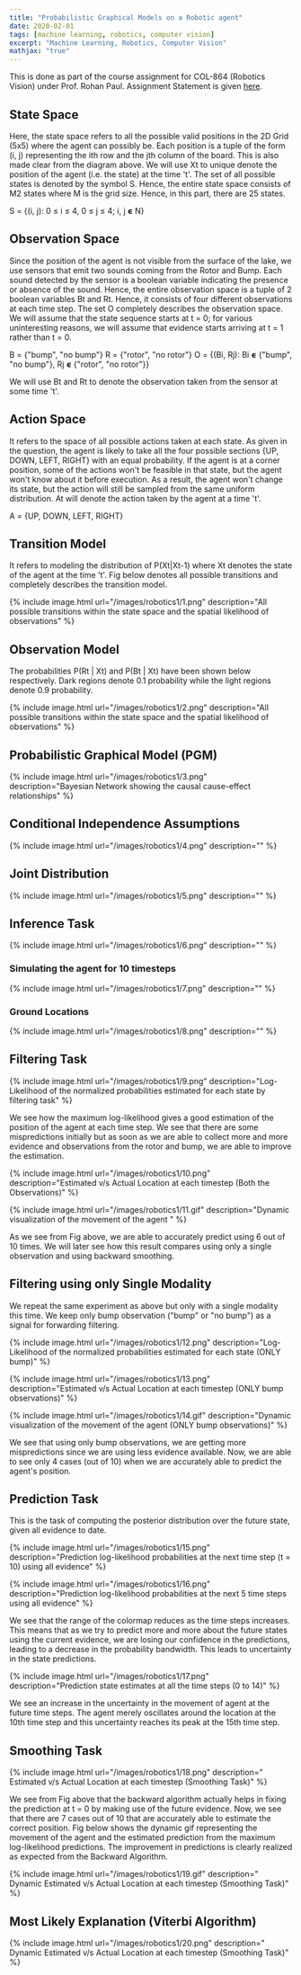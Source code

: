 ```yaml
---
title: "Probabilistic Graphical Models on a Robotic agent"
date: 2020-02-01
tags: [machine learning, robotics, computer vision]
excerpt: "Machine Learning, Robotics, Computer Vision"
mathjax: "true"
---
```


This is done as part of the course assignment for COL-864 (Robotics Vision) under Prof. Rohan Paul. Assignment Statement is given [here](https://www.dropbox.com/s/ra497raqmd7ed8d/Homework-I.pdf?dl=0).

## State Space
Here, the state space refers to all the possible valid positions in the 2D Grid (5x5) where the agent can possibly be. Each position is a tuple of the form (i, j) representing the ith row and the jth column of the board. This is also made clear from the diagram above. We will use Xt to unique denote the position of the agent (i.e. the state) at the time 't'. The set of all possible states is denoted by the symbol S. Hence, the entire state space consists of M2 states where M is the grid size. Hence, in this part, there are 25 states.

S = {(i, j): 0 ≤ i ≤ 4, 0 ≤ j ≤ 4; i, j 𝞊 N}

## Observation Space
Since the position of the agent is not visible from the surface of the lake, we use sensors that emit two sounds coming from the Rotor and Bump. Each sound detected by the sensor is a boolean variable indicating the presence or absence of the sound. Hence, the entire observation space is a tuple of 2 boolean variables Bt and Rt. Hence, it consists of four different observations at each time step. The set O completely describes the observation space. We will assume that the state sequence starts at t = 0; for various uninteresting reasons, we will assume that evidence starts arriving at t = 1 rather than t = 0. 

B = {"bump", "no bump"}
R = {"rotor", "no rotor"}
O = {(Bi, Rj): Bi 𝞊 {"bump", "no bump"},  Rj 𝞊 {"rotor", "no rotor"}}

We will use Bt and Rt to denote the observation taken from the sensor at some time 't'.

## Action Space
It refers to the space of all possible actions taken at each state. As given in the question, the agent is likely to take all the four possible sections {UP, DOWN, LEFT, RIGHT} with an equal probability. If the agent is at a corner position, some of the actions won't be feasible in that state, but the agent won't know about it before execution. As a result, the agent won't change its state, but the action will still be sampled from the same uniform distribution. At will denote the action taken by the agent at a time 't'.

A = {UP, DOWN, LEFT, RIGHT} 

## Transition Model
It refers to modeling the distribution of P(Xt|Xt-1) where Xt denotes the state of the agent at the time 't'. Fig below denotes all possible transitions and completely describes the transition model.

{% include image.html url="/images/robotics1/1.png" description="All possible transitions within the state space and the spatial likelihood of observations" %}

## Observation Model
The probabilities P(Rt | Xt) and P(Bt | Xt) have been shown below respectively. Dark regions denote 0.1 probability while the light regions denote 0.9 probability.

{% include image.html url="/images/robotics1/2.png" description="All possible transitions within the state space and the spatial likelihood of observations" %}

## Probabilistic Graphical Model (PGM)

{% include image.html url="/images/robotics1/3.png" description="Bayesian Network showing the causal cause-effect relationships" %}

## Conditional Independence Assumptions
{% include image.html url="/images/robotics1/4.png" description="" %}

## Joint Distribution
{% include image.html url="/images/robotics1/5.png" description="" %}

## Inference Task
{% include image.html url="/images/robotics1/6.png" description="" %}

### Simulating the agent for 10 timesteps
{% include image.html url="/images/robotics1/7.png" description="" %}

### Ground Locations
{% include image.html url="/images/robotics1/8.png" description="" %}

## Filtering Task
{% include image.html url="/images/robotics1/9.png" description="Log-Likelihood of the normalized probabilities estimated for each state by filtering task" %}

We see how the maximum log-likelihood gives a good estimation of the position of the agent at each time step. We see that there are some mispredictions initially but as soon as we are able to collect more and more evidence and observations from the rotor and bump, we are able to improve the estimation.

{% include image.html url="/images/robotics1/10.png" description="Estimated v/s Actual Location at each timestep (Both the Observations)" %}

{% include image.html url="/images/robotics1/11.gif" description="Dynamic visualization of the movement of the agent
" %}

As we see from Fig above, we are able to accurately predict using 6 out of 10 times. We will later see how this result compares using only a single observation and using backward smoothing.

## Filtering using only Single Modality

We repeat the same experiment as above but only with a single modality this time. We keep only bump observation ("bump" or "no bump") as a signal for forwarding filtering.

{% include image.html url="/images/robotics1/12.png" description="Log-Likelihood of the normalized probabilities estimated for each state (ONLY bump)" %}

{% include image.html url="/images/robotics1/13.png" description="Estimated v/s Actual Location at each timestep (ONLY bump observations)" %}

{% include image.html url="/images/robotics1/14.gif" description="Dynamic visualization of the movement of the agent (ONLY bump observations)" %}

We see that using only bump observations, we are getting more mispredictions since we are using less evidence available. Now, we are able to see only 4 cases (out of 10) when we are accurately able to predict the agent's position.

## Prediction Task
This is the task of computing the posterior distribution over the future state, given all evidence to date. 

{% include image.html url="/images/robotics1/15.png" description="Prediction log-likelihood probabilities at the next time step (t = 10) using all evidence" %}

{% include image.html url="/images/robotics1/16.png" description="Prediction log-likelihood probabilities at the next 5 time steps using all evidence" %}

We see that the range of the colormap reduces as the time steps increases. This means that as we try to predict more and more about the future states using the current evidence, we are losing our confidence in the predictions, leading to a decrease in the probability bandwidth. This leads to uncertainty in the state predictions.

{% include image.html url="/images/robotics1/17.png" description="Prediction state estimates at all the time steps (0 to 14)" %}

We see an increase in the uncertainty in the movement of agent at the future time steps. The agent merely oscillates around the location at the 10th time step and this uncertainty reaches its peak at the 15th time step.

## Smoothing Task

{% include image.html url="/images/robotics1/18.png" description=" Estimated v/s Actual Location at each timestep (Smoothing Task)" %}

We see from Fig above that the backward algorithm actually helps in fixing the prediction at t = 0 by making use of the future evidence. Now, we see that there are 7 cases out of 10 that are accurately able to estimate the correct position.  Fig below shows the dynamic gif representing the movement of the agent and the estimated prediction from the maximum log-likelihood predictions. The improvement in predictions is clearly realized as expected from the Backward Algorithm.

{% include image.html url="/images/robotics1/19.gif" description=" Dynamic Estimated v/s Actual Location at each timestep (Smoothing Task)" %}

## Most Likely Explanation (Viterbi Algorithm)

{% include image.html url="/images/robotics1/20.png" description=" Dynamic Estimated v/s Actual Location at each timestep (Smoothing Task)" %}



